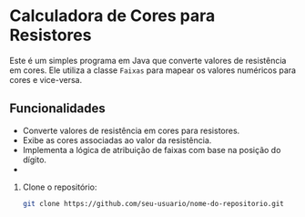 # Calculadora de Cores para Resistores

Este é um simples programa em Java que converte valores de resistência em cores. Ele utiliza a classe `Faixas` para mapear os valores numéricos para cores e vice-versa.

## Funcionalidades

- Converte valores de resistência em cores para resistores.
- Exibe as cores associadas ao valor da resistência.
- Implementa a lógica de atribuição de faixas com base na posição do dígito.
- 
1. Clone o repositório:

   ```bash
   git clone https://github.com/seu-usuario/nome-do-repositorio.git
